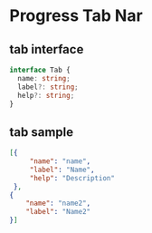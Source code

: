 # Progress Tab Nar

## tab interface
```typescript
interface Tab {
  name: string;
  label?: string;
  help?: string;
}
```
 
## tab sample
```json
[{
     "name": "name",
     "label": "Name",
     "help": "Description"
 },
{
    "name": "name2",
    "label": "Name2"
}]
``` 
